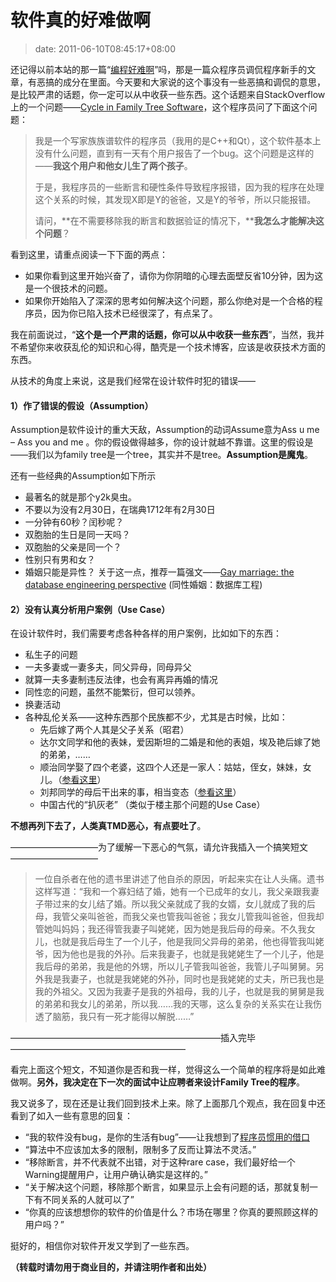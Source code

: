 # 软件真的好难做啊
>date: 2011-06-10T08:45:17+08:00


还记得以前本站的那一篇“[编程好难啊](/2009/%E7%BC%96%E7%A8%8B%E7%9C%9F%E9%9A%BE%E5%95%8A.md "编程真难啊")”吗，那是一篇众程序员调侃程序新手的文章，有恶搞的成分在里面。今天要和大家说的这个事没有一些恶搞和调侃的意思，是比较严肃的话题，你一定可以从中收获一些东西。这个话题来自StackOverflow上的一个问题——[Cycle in Family Tree Software](http://stackoverflow.com/questions/6163683/cycles-in-family-tree-software "Cycle in family tree software")，这个程序员问了下面这个问题：



> 我是一个写家族族谱软件的程序员（我用的是C++和Qt），这个软件基本上没有什么问题，直到有一天有个用户报告了一个bug。这个问题是这样的——**我这个用户和他女儿生了两个孩子**。
> 
> 
> 于是，我程序员的一些断言和硬性条件导致程序报错，因为我的程序在处理这个关系的时候，其发现X即是Y的爸爸，又是Y的爷爷，所以只能报错。
> 
> 
> 请问，**在不需要移除我的断言和数据验证的情况下，****我怎么才能解决这个问题**？
> 
> 


看到这里，请重点阅读一下下面的两点：


* 如果你看到这里开始兴奋了，请你为你阴暗的心理去面壁反省10分钟，因为这是一个很技术的问题。
* 如果你开始陷入了深深的思考如何解决这个问题，那么你绝对是一个合格的程序员，因为你已陷入技术已经很深了，有点呆了。


我在前面说过，“**这个是一个严肃的话题，你可以从中收获一些东西**”，当然，我并不希望你来收获乱伦的知识和心得，酷壳是一个技术博客，应该是收获技术方面的东西。



从技术的角度上来说，这是我们经常在设计软件时犯的错误——


#### **1）作了错误的假设**（Assumption）


Assumption是软件设计的重大天敌，Assumption的动词Assume意为Ass u me – Ass you and me 。你的假设做得越多，你的设计就越不靠谱。这里的假设是——我们以为family tree是一个tree，其实并不是tree。**Assumption是魔鬼**。


还有一些经典的Assumption如下所示


* 最著名的就是那个y2k臭虫。
* 不要以为没有2月30日，在瑞典1712年有2月30日
* 一分钟有60秒？闰秒呢？
* 双胞胎的生日是同一天吗？
* 双胞胎的父亲是同一个？
* 性别只有男和女？
* 婚姻只能是异性？ 关于这一点，推荐一篇强文——[Gay marriage: the database engineering perspective](http://qntm.org/gay) (同性婚姻：数据库工程)


#### **2）没有认真分析用户案例**（Use Case）


在设计软件时，我们需要考虑各种各样的用户案例，比如如下的东西：


* 私生子的问题
* 一夫多妻或一妻多夫，同父异母，同母异父
* 就算一夫多妻制违反法律，也会有离异再婚的情况
* 同性恋的问题，虽然不能繁衍，但可以领养。
* 换妻活动
* 各种乱伦关系——这种东西那个民族都不少，尤其是古时候，比如：
	+ 先后嫁了两个人其是父子关系（昭君）
	+ 达尔文同学和他的表妹，爱因斯坦的二婚是和他的表姐，埃及艳后嫁了她的弟弟，……
	+ 顺治同学娶了四个老婆，这四个人还是一家人：姑姑，侄女，妹妹，女儿。（[参看这里](http://blog.sina.com.cn/s/blog_5e62ac110100onwa.html)）
	+ 刘邦同学的母后干出来的事，相当变态（[参看这里](http://bbs.tiexue.net/post2_5114346_1.html)）
	+ 中国古代的“扒灰老” （类似于楼主那个问题的Use Case）


**不想再列下去了，人类真TMD恶心，有点要吐了**。


——————————为了缓解一下恶心的气氛，请允许我插入一个搞笑短文——————————



> 一位自杀者在他的遗书里讲述了他自杀的原因，听起来实在让人头痛。遗书这样写道：“我和一个寡妇结了婚，她有一个已成年的女儿，我父亲跟我妻子带过来的女儿结了婚。所以我父亲就成了我的女婿，女儿就成了我的后母，我管父亲叫爸爸，而我父亲也管我叫爸爸；我女儿管我叫爸爸，但我却管她叫妈妈；我还得管我妻子叫姥姥，因为她是我后母的母亲。不久我女儿，也就是我后母生了一个儿子，他是我同父异母的弟弟，他也得管我叫姥爷，因为他也是我的外孙。后来我妻子，也就是我姥姥生了一个儿子，他是我后母的弟弟，我是他的外甥，所以儿子管我叫爸爸，我管儿子叫舅舅。另外我是我妻子，也就是我姥姥的外孙，同时也是我姥姥的丈夫，所已我也是我的外祖父。又因为我妻子是我的外祖母，我的儿子，也就是我的舅舅是我的弟弟和我女儿的弟弟，所以我……我的天哪，这么复杂的关系实在让我伤透了脑筋，我只有一死才能得以解脱……”
> 
> 


————————————————————————插入完毕————————————————————


看完上面这个短文，不知道你是否和我一样，觉得这么一个简单的程序将是如此难做啊。**另外，我决定在下一次的面试中让应聘者来设计Family Tree的程序**。


我又说多了，现在还是让我们回到技术上来。除了上面那几个观点，我在回复中还看到了如入一些有意思的回复：


* “我的软件没有bug，是你的生活有bug”——让我想到了[程序员惯用的借口](https://coolshell.cn/articles/1174.html "程序员惯用的解释(Top 25)")
* “算法中不应该加太多的限制，限制多了反而让算法不灵活。”
* “移除断言，并不代表就不出错，对于这种rare case，我们最好给一个Warning提醒用户，让用户确认确实是这样的。”
* “关于解决这个问题，移除那个断言，如果显示上会有问题的话，那就复制一下有不同关系的人就可以了”
* “你真的应该想想你的软件的价值是什么？市场在哪里？你真的要照顾这样的用户吗？”


挺好的，相信你对软件开发又学到了一些东西。


**（转载时请勿用于商业目的，并请注明作者和出处）**


